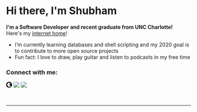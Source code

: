 # Hi there, I'm Shubham 

<b>I'm a Software Developer and recent graduate from UNC Charlotte!</b>  
Here's my [internet home][website]!
- I’m currently learning databases and shell scripting and my 2020 goal is to contribute to more open source projects
- Fun fact: I love to draw, play guitar and listen to podcasts in my free time

### Connect with me:

[<img width="16px" src="https://raw.githubusercontent.com/iconic/open-iconic/master/svg/globe.svg"/>][website]
[<img width="16px" src="https://cdn.jsdelivr.net/npm/simple-icons@v3/icons/twitter.svg" />][twitter]
[<img width="16px" src="https://cdn.jsdelivr.net/npm/simple-icons@v3/icons/linkedin.svg" />][linkedin]

<br />



---




[website]: https://thatshubham.com/
[twitter]: https://twitter.com/ecstaticdonut
[instagram]: https://instagram.com/thatshubham
[linkedin]: https://linkedin.com/in/thatshubham
